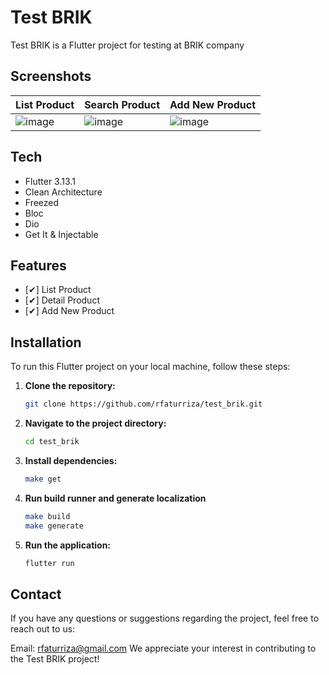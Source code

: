 # Test BRIK

Test BRIK is a Flutter project for testing at BRIK company

## Screenshots

| List Product                                                                              | Search Product                                                                      | Add New Product                                                                          |
|-------------------------------------------------------------------------------------------|-------------------------------------------------------------------------------------|------------------------------------------------------------------------------------------|
| ![image](https://raw.githubusercontent.com/rfaturriza/test_brik/main/ss/list_product.png) | ![image](https://raw.githubusercontent.com/rfaturriza/test_brik/main/ss/search.png) | ![image](https://raw.githubusercontent.com/rfaturriza/test_brik/main/ss/add_product.png) |

## Tech

- Flutter 3.13.1
- Clean Architecture
- Freezed
- Bloc
- Dio
- Get It & Injectable

## Features

- [✔] List Product
- [✔] Detail Product
- [✔] Add New Product

## Installation

To run this Flutter project on your local machine, follow these steps:

1. **Clone the repository:**

   ```bash
   git clone https://github.com/rfaturriza/test_brik.git

2. **Navigate to the project directory:**

   ```bash
   cd test_brik

3. **Install dependencies:**

    ```bash
    make get

3. **Run build runner and generate localization**

    ```bash
    make build
    make generate

4. **Run the application:**

    ```bash
    flutter run
    

## Contact

If you have any questions or suggestions regarding the project, feel free to reach out to us:

Email: rfaturriza@gmail.com
We appreciate your interest in contributing to the Test BRIK project!
